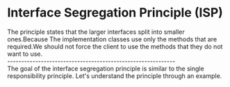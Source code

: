 <h1>Interface Segregation Principle (ISP)</h1>
The principle states that the larger interfaces
split into smaller ones.Because The implementation classes use only the methods that are required.We should not force the client to use the methods that they do not want to use. <br>
------------------------------------------------------------<br>
The goal of the interface segregation principle is similar to the single responsibility principle. Let's understand the principle through an example.
